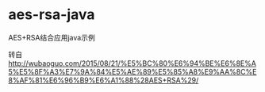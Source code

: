 # aes-rsa-java
AES+RSA结合应用java示例 

转自 http://wubaoguo.com/2015/08/21/%E5%BC%80%E6%94%BE%E6%8E%A5%E5%8F%A3%E7%9A%84%E5%AE%89%E5%85%A8%E9%AA%8C%E8%AF%81%E6%96%B9%E6%A1%88%28AES+RSA%29/
